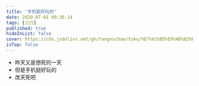 ```yaml
---
title: '手机挺好玩的'
date: 2020-07-01 09:35:14
tags: [三行]
published: true
hideInList: false
cover: https://cdn.jsdelivr.net/gh/tangxuchao/tuku/%E7%81%B5%E9%AD%82%E8%8E%B2%E5%8D%8E-%E6%B0%B8%E6%81%A9.jpg
isTop: false
---
```

- 昨天又是想死的一天
- 但是手机挺好玩的
- 改天死吧